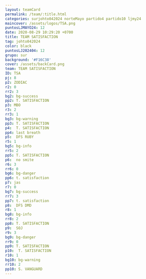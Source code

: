 ```yaml
---
layout: teamCard
permalink: /team/:title.html
categories: surjohto042024 norteMayo partido4 partido10 ljmy24
maincover: /assets/logos/TSA.png
puntosLJMAYO24: 12
date: 2020-08-29 10:29:20 +0700
title: TEAM SATISFACTION
tag: johto042024
color: black
puntosLJ202404: 12
grupo: sur
background: '#F16C38'
cover: /assets/backCard.png
team: TEAM SATISFACTION
ID: TSA 
pj: 8
p2: ZODIAC
r2: 0
rr2: 3
bg2: bg-success
pp2: T. SATISFACTION
p3: MBO
r3: 2
rr3: 1
bg3: bg-warning
pp3: T. SATISFACTION
p4:  T. SATISFACTION
pp4: last breath
p5:  DFS RUBY
r5: 1
bg5: bg-info
rr5: 2
pp5: T. SATISFACTION
p6:  no smite
r6: 3
rr6: 0
bg6: bg-danger
pp6: t. satisfaction
p7: jas
r7: 0
bg7: bg-success
rr7: 3
pp7: t. satisfaction
p8:  DFS DMD
r8: 1
bg8: bg-info
rr8: 2
pp8: T. SATISFACTION
p9:  SOJ
r9: 3
bg9: bg-danger
rr9: 0
pp9: T. SATISFACTION
p10:  T. SATISFACTION
r10: 1
bg10: bg-warning
rr10: 2
pp10: S. VANGUARD
---
```



